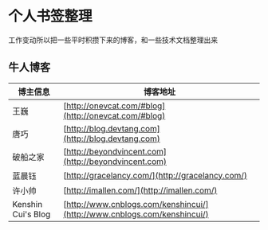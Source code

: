 # 个人书签整理
工作变动所以把一些平时积攒下来的博客，和一些技术文档整理出来

## 牛人博客
博主信息 | 博客地址
------- | -------
王巍|[http://onevcat.com/#blog](http://onevcat.com/#blog)
唐巧|[http://blog.devtang.com](http://blog.devtang.com)
破船之家|[http://beyondvincent.com](http://beyondvincent.com)
蓝晨钰|[http://gracelancy.com/](http://gracelancy.com/)
许小帅|[http://imallen.com/](http://imallen.com/)
Kenshin Cui's Blog|[http://www.cnblogs.com/kenshincui/](http://www.cnblogs.com/kenshincui/)
